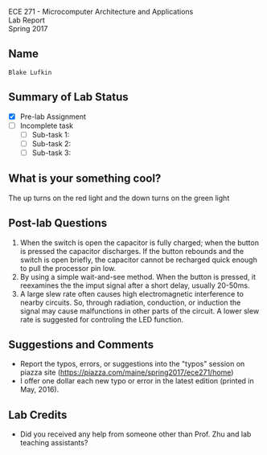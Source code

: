 ECE 271 - Microcomputer Architecture and Applications  
Lab Report  
Spring 2017     



Name
-----------
```
Blake Lufkin
```

Summary of Lab Status
-------
- [x] Pre-lab Assignment  
- [ ] Incomplete task  
    - [ ] Sub-task 1:   
    - [ ] Sub-task 2:   
    - [ ] Sub-task 3:   

What is your something cool?
-------
The up turns on the red light and the down turns on the green light

Post-lab Questions
-------
1. When the switch is open the capacitor is fully charged; when the button is pressed the capacitor discharges.
If the button rebounds and the switch is open briefly, the capacitor cannot be recharged quick enough to pull the 
processor pin low.
2. By using a simple wait-and-see method. When the button is pressed, it reexamines the the imput signal after a 
short delay, usually 20-50ms. 
3. A large slew rate often causes high electromagnetic interference to nearby circuits. So, through radiation, 
conduction, or induction the signal may cause malfunctions in other parts of the circuit. A lower
slew rate is suggested for controling the LED function. 

Suggestions and Comments
-------
* Report the typos, errors, or suggestions into the "typos" session on piazza site (https://piazza.com/maine/spring2017/ece271/home)
* I offer one dollar each new typo or error in the latest edition (printed in May, 2016).

Lab Credits
-------
* Did you received any help from someone other than Prof. Zhu and lab teaching assistants?
